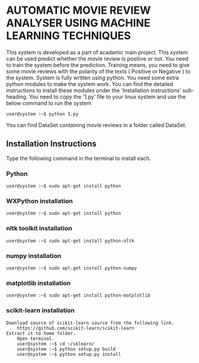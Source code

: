 # AUTOMATIC MOVIE REVIEW ANALYSER USING MACHINE LEARNING TECHNIQUES
                                    
This system is developed as a part of acadamic main project. This system can be used predict whether the movie review is positive or not. You need to train the system before the prediction. Training means, you need to give some movie reviews with the polarity of the texts ( Positive or Negative ) to the system. System is fully written using python. You need some extra python modules to make the system work. You can find the detailed instructions to  install these modules under the 'Installation instructions' sub- heading.
You need to copy the '1.py' file to your linux system and use the below command to run the system

	user@system :~$ python 1.py

You can find DataSet containing movie reviews in a folder called DataSet.
## Installation Instructions
Type the following command in the terminal to install each.

### Python 

    user@system :~$ sudo apt-get install python

### WXPython installation

	user@system :~$ sudo apt-get install python

### nltk toolkit installation 

	user@system :~$ sudo apt-get install python-nltk

### numpy installation

	user@system :~$ sudo apt-get install python-numpy

### matplotlib installation

    user@system :~$ sudo apt-get install python-matplotlib

### scikit-learn installation

    Download source of scikit-learn source from the following link.
        https://github.com/scikit-learn/scikit-learn
    Extract it to home folder.
        Open terminal.
	    user@system :~$ cd ~/sklearn/
	    user@system :~$ python setup.py build
	    user@system :~$ python setup.py install




